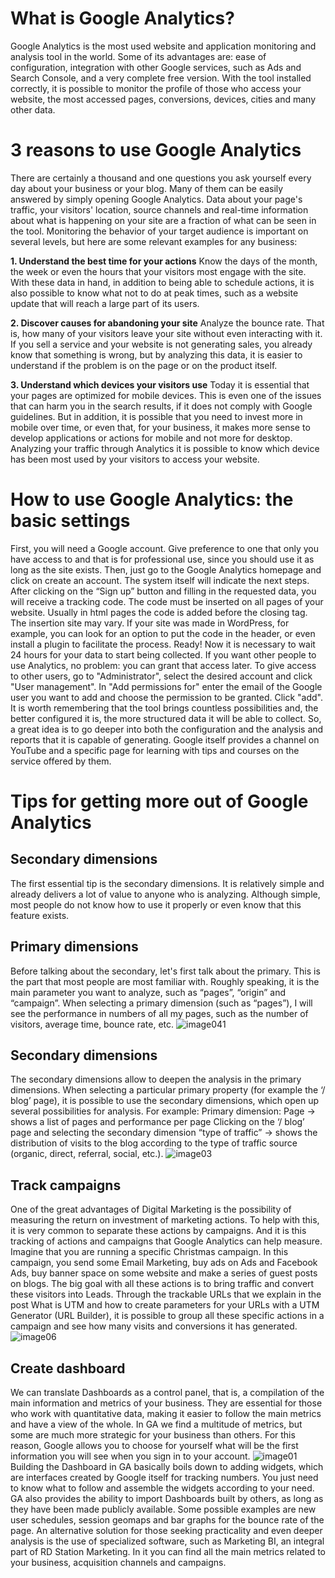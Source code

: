 # What is Google Analytics?
Google Analytics is the most used website and application monitoring and analysis tool in the world. Some of its advantages are: ease of configuration, integration with other Google services, such as Ads and Search Console, and a very complete free version. With the tool installed correctly, it is possible to monitor the profile of those who access your website, the most accessed pages, conversions, devices, cities and many other data. 

# 3 reasons to use Google Analytics
There are certainly a thousand and one questions you ask yourself every day about your business or your blog. Many of them can be easily answered by simply opening Google Analytics.
Data about your page's traffic, your visitors' location, source channels and real-time information about what is happening on your site are a fraction of what can be seen in the tool.
Monitoring the behavior of your target audience is important on several levels, but here are some relevant examples for any business:

**1. Understand the best time for your actions**
Know the days of the month, the week or even the hours that your visitors most engage with the site.
With these data in hand, in addition to being able to schedule actions, it is also possible to know what not to do at peak times, such as a website update that will reach a large part of its users.

**2. Discover causes for abandoning your site**
Analyze the bounce rate. That is, how many of your visitors leave your site without even interacting with it.
If you sell a service and your website is not generating sales, you already know that something is wrong, but by analyzing this data, it is easier to understand if the problem is on the page or on the product itself.

**3. Understand which devices your visitors use**
Today it is essential that your pages are optimized for mobile devices. This is even one of the issues that can harm you in the search results, if it does not comply with Google guidelines.
But in addition, it is possible that you need to invest more in mobile over time, or even that, for your business, it makes more sense to develop applications or actions for mobile and not more for desktop.
Analyzing your traffic through Analytics it is possible to know which device has been most used by your visitors to access your website.


# How to use Google Analytics: the basic settings

First, you will need a Google account. Give preference to one that only you have access to and that is for professional use, since you should use it as long as the site exists.
Then, just go to the Google Analytics homepage and click on create an account.
The system itself will indicate the next steps. After clicking on the “Sign up” button and filling in the requested data, you will receive a tracking code.
The code must be inserted on all pages of your website. Usually in html pages the code is added before the closing </head> tag.
The insertion site may vary. If your site was made in WordPress, for example, you can look for an option to put the code in the header, or even install a plugin to facilitate the process.
Ready! Now it is necessary to wait 24 hours for your data to start being collected.
If you want other people to use Analytics, no problem: you can grant that access later. To give access to other users, go to "Administrator", select the desired account and click "User management".
In "Add permissions for" enter the email of the Google user you want to add and choose the permission to be granted. Click "add".
It is worth remembering that the tool brings countless possibilities and, the better configured it is, the more structured data it will be able to collect.
So, a great idea is to go deeper into both the configuration and the analysis and reports that it is capable of generating.
Google itself provides a channel on YouTube and a specific page for learning with tips and courses on the service offered by them.

# Tips for getting more out of Google Analytics
## Secondary dimensions
The first essential tip is the secondary dimensions. It is relatively simple and already delivers a lot of value to anyone who is analyzing. Although simple, most people do not know how to use it properly or even know that this feature exists.

## Primary dimensions
Before talking about the secondary, let's first talk about the primary. This is the part that most people are most familiar with. Roughly speaking, it is the main parameter you want to analyze, such as “pages”, “origin” and “campaign”. When selecting a primary dimension (such as “pages”), I will see the performance in numbers of all my pages, such as the number of visitors, average time, bounce rate, etc.
![image041](https://user-images.githubusercontent.com/81485117/112767075-822b3400-8fc9-11eb-9da6-c12c80ba30e0.png)

## Secondary dimensions
The secondary dimensions allow to deepen the analysis in the primary dimensions. When selecting a particular primary property (for example the ‘/ blog’ page), it is possible to use the secondary dimensions, which open up several possibilities for analysis.
For example:
Primary dimension: Page -> shows a list of pages and performance per page
Clicking on the ‘/ blog’ page and selecting the secondary dimension “type of traffic” -> shows the distribution of visits to the blog according to the type of traffic source (organic, direct, referral, social, etc.).
![image03](https://user-images.githubusercontent.com/81485117/112767155-e6e68e80-8fc9-11eb-96af-18ee0fde6975.png)

## Track campaigns
One of the great advantages of Digital Marketing is the possibility of measuring the return on investment of marketing actions. To help with this, it is very common to separate these actions by campaigns. And it is this tracking of actions and campaigns that Google Analytics can help measure.
Imagine that you are running a specific Christmas campaign. In this campaign, you send some Email Marketing, buy ads on Ads and Facebook Ads, buy banner space on some website and make a series of guest posts on blogs. The big goal with all these actions is to bring traffic and convert these visitors into Leads.
Through the trackable URLs that we explain in the post What is UTM and how to create parameters for your URLs with a UTM Generator (URL Builder), it is possible to group all these specific actions in a campaign and see how many visits and conversions it has generated.
![image06](https://user-images.githubusercontent.com/81485117/112767316-e39fd280-8fca-11eb-81fd-495b5b42fff8.png)

## Create dashboard
We can translate Dashboards as a control panel, that is, a compilation of the main information and metrics of your business. They are essential for those who work with quantitative data, making it easier to follow the main metrics and have a view of the whole.
In GA we find a multitude of metrics, but some are much more strategic for your business than others. For this reason, Google allows you to choose for yourself what will be the first information you will see when you sign in to your account.
![image01](https://user-images.githubusercontent.com/81485117/112767355-2a8dc800-8fcb-11eb-9154-bde03738adfc.png)
Building the Dashboard in GA basically boils down to adding widgets, which are interfaces created by Google itself for tracking numbers. You just need to know what to follow and assemble the widgets according to your need.
GA also provides the ability to import Dashboards built by others, as long as they have been made publicly available.
Some possible examples are new user schedules, session geomaps and bar graphs for the bounce rate of the page.
An alternative solution for those seeking practicality and even deeper analysis is the use of specialized software, such as Marketing BI, an integral part of RD Station Marketing. In it you can find all the main metrics related to your business, acquisition channels and campaigns.


